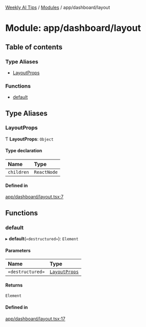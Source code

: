 [Weekly AI Tips](../README.md) / [Modules](../modules.md) / app/dashboard/layout

# Module: app/dashboard/layout

## Table of contents

### Type Aliases

- [LayoutProps](app_dashboard_layout.md#layoutprops)

### Functions

- [default](app_dashboard_layout.md#default)

## Type Aliases

### LayoutProps

Ƭ **LayoutProps**: `Object`

#### Type declaration

| Name | Type |
| :------ | :------ |
| `children` | `ReactNode` |

#### Defined in

[app/dashboard/layout.tsx:7](https://github.com/alexsoyes/weekly-ai-tips/blob/b51216ee36bb903ccd72a472afbc8e01da2cc631/app/dashboard/layout.tsx#L7)

## Functions

### default

▸ **default**(`«destructured»`): `Element`

#### Parameters

| Name | Type |
| :------ | :------ |
| `«destructured»` | [`LayoutProps`](app_dashboard_layout.md#layoutprops) |

#### Returns

`Element`

#### Defined in

[app/dashboard/layout.tsx:17](https://github.com/alexsoyes/weekly-ai-tips/blob/b51216ee36bb903ccd72a472afbc8e01da2cc631/app/dashboard/layout.tsx#L17)
